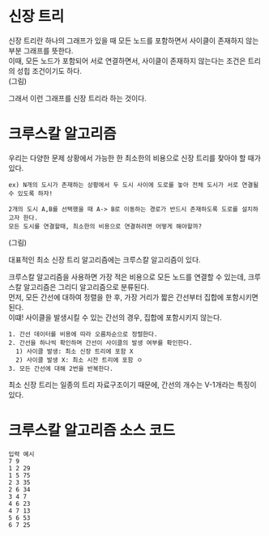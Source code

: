 # 신장 트리

신장 트리란 하나의 그래프가 있을 때 모든 노드를 포함하면서 사이클이 존재하지 않는 부분 그래프를 뜻한다.  
이때, 모든 노드가 포함되어 서로 연결하면서, 사이클이 존재하지 않는다는 조건은 트리의 성힙 조건이기도 하다.  
(그림)  

그래서 이런 그래프를 신장 트리라 하는 것이다.  

# 크루스칼 알고리즘

우리는 다양한 문제 상황에서 가능한 한 최소한의 비용으로 신장 트리를 찾아야 할 때가 있다.  
```
ex) N개의 도시가 존재하는 상황에서 두 도시 사이에 도로를 놓아 전체 도시가 서로 연결될 수 있도록 하자!

2개의 도시 A,B를 선택했을 때 A-> B로 이동하는 경로가 반드시 존재하도록 도로를 설치하고자 한다.  
모든 도시를 연결할때, 최소한의 비용으로 연결하려면 어떻게 해야할까?
```
(그림)  

대표적인 최소 신장 트리 알고리즘에는 크루스칼 알고리즘이 있다.  

크루스칼 알고리즘을 사용하면 가장 적은 비용으로 모든 노드를 연결할 수 있는데, 크루스칼 알고리즘은 그리디 알고리즘으로 분류된다.  
먼저, 모든 간선에 대하여 정렬을 한 후, 가장 거리가 짧은 간선부터 집합에 포함시키면 된다.  
이떄! 사이클을 발생시킬 수 있는 간선의 경우, 집합에 포함시키지 않는다.
```
1. 간선 데이터를 비용에 따라 오름차순으로 정렬한다.
2. 간선을 하나씩 확인하며 간선이 사이클의 발생 여부를 확인한다.
  1) 사이클 발생: 최소 신장 트리에 포함 X
  2) 사이클 발생 X: 최소 시잔 트리에 포함 ㅇ
3. 모든 간선에 대해 2번을 반복한다.
```  

최소 신장 트리는 일종의 트리 자료구조이기 때문에, 간선의 개수는 V-1개라는 특징이 있다.

# 크루스칼 알고리즘 소스 코드
```
입력 예시
7 9
1 2 29
1 5 75
2 3 35
2 6 34
3 4 7
4 6 23
4 7 13
5 6 53
6 7 25
```
``` python

```
